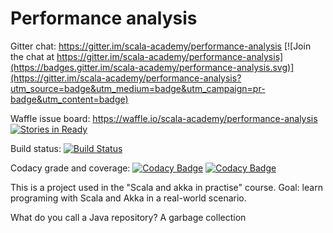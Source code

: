 Performance analysis
====================

Gitter chat: https://gitter.im/scala-academy/performance-analysis
[![Join the chat at https://gitter.im/scala-academy/performance-analysis](https://badges.gitter.im/scala-academy/performance-analysis.svg)](https://gitter.im/scala-academy/performance-analysis?utm_source=badge&utm_medium=badge&utm_campaign=pr-badge&utm_content=badge)

Waffle issue board: https://waffle.io/scala-academy/performance-analysis
[![Stories in Ready](https://badge.waffle.io/scala-academy/performance-analysis.png?label=ready&title=Ready)](http://waffle.io/scala-academy/performance-analysis)

Build status:
[![Build Status](https://travis-ci.org/scala-academy/performance-analysis.svg?branch=develop)](https://travis-ci.org/scala-academy/performance-analysis)

Codacy grade and coverage:
[![Codacy Badge](https://api.codacy.com/project/badge/grade/97a43b62463844059cab48fbdcd2e3bd)](https://www.codacy.com/app/scala-academy/performance-analysis)
[![Codacy Badge](https://api.codacy.com/project/badge/coverage/97a43b62463844059cab48fbdcd2e3bd)](https://www.codacy.com/app/scala-academy/performance-analysis)

This is a project used in the "Scala and akka in practise" course.
Goal: learn programing with Scala and Akka in a real-world scenario.

What do you call a Java repository?
A garbage collection<Java>

